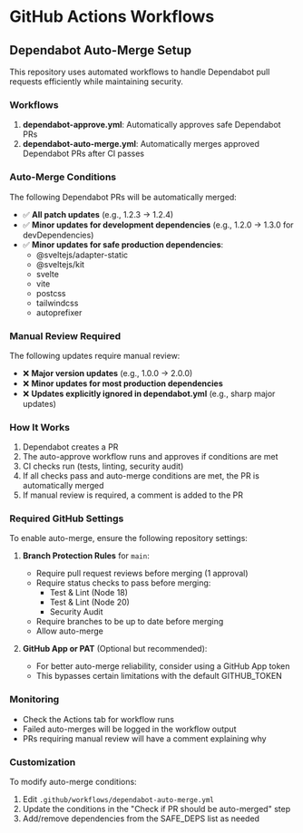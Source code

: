 # GitHub Actions Workflows

## Dependabot Auto-Merge Setup

This repository uses automated workflows to handle Dependabot pull requests efficiently while maintaining security.

### Workflows

1. **dependabot-approve.yml**: Automatically approves safe Dependabot PRs
2. **dependabot-auto-merge.yml**: Automatically merges approved Dependabot PRs after CI passes

### Auto-Merge Conditions

The following Dependabot PRs will be automatically merged:

- ✅ **All patch updates** (e.g., 1.2.3 → 1.2.4)
- ✅ **Minor updates for development dependencies** (e.g., 1.2.0 → 1.3.0 for devDependencies)
- ✅ **Minor updates for safe production dependencies**:
  - @sveltejs/adapter-static
  - @sveltejs/kit
  - svelte
  - vite
  - postcss
  - tailwindcss
  - autoprefixer

### Manual Review Required

The following updates require manual review:

- ❌ **Major version updates** (e.g., 1.0.0 → 2.0.0)
- ❌ **Minor updates for most production dependencies**
- ❌ **Updates explicitly ignored in dependabot.yml** (e.g., sharp major updates)

### How It Works

1. Dependabot creates a PR
2. The auto-approve workflow runs and approves if conditions are met
3. CI checks run (tests, linting, security audit)
4. If all checks pass and auto-merge conditions are met, the PR is automatically merged
5. If manual review is required, a comment is added to the PR

### Required GitHub Settings

To enable auto-merge, ensure the following repository settings:

1. **Branch Protection Rules** for `main`:
   - Require pull request reviews before merging (1 approval)
   - Require status checks to pass before merging:
     - Test & Lint (Node 18)
     - Test & Lint (Node 20)
     - Security Audit
   - Require branches to be up to date before merging
   - Allow auto-merge

2. **GitHub App or PAT** (Optional but recommended):
   - For better auto-merge reliability, consider using a GitHub App token
   - This bypasses certain limitations with the default GITHUB_TOKEN

### Monitoring

- Check the Actions tab for workflow runs
- Failed auto-merges will be logged in the workflow output
- PRs requiring manual review will have a comment explaining why

### Customization

To modify auto-merge conditions:

1. Edit `.github/workflows/dependabot-auto-merge.yml`
2. Update the conditions in the "Check if PR should be auto-merged" step
3. Add/remove dependencies from the SAFE_DEPS list as needed